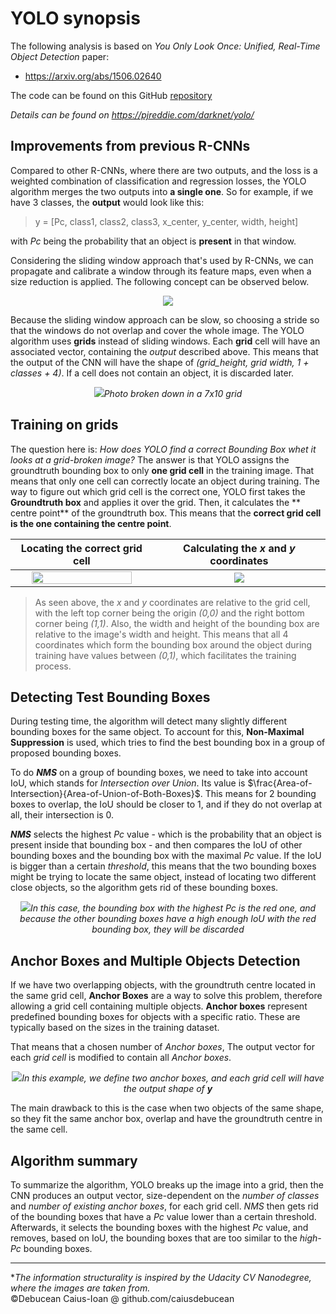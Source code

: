# YOLO synopsis
The following analysis is based on _You Only Look Once: Unified, Real-Time Object Detection_ paper:

* https://arxiv.org/abs/1506.02640

The code can be found on this GitHub [repository](https://github.com/pjreddie/darknet/wiki/YOLO:-Real-Time-Object-Detection)

_Details can be found on https://pjreddie.com/darknet/yolo/_
## Improvements from previous R-CNNs

Compared to other R-CNNs, where there are two outputs, and the loss is a weighted combination of classification and regression losses, the YOLO algorithm merges the two outputs into **a single one**.
So for example, if we have 3 classes, the **output** would look like this:

> y = [Pc, class1, class2, class3, x_center, y_center, width, height]

with _Pc_ being the probability that an object is **present** in that window. 

Considering the sliding window approach that's used by R-CNNs, we can propagate and calibrate a window through its feature maps, even when a size reduction is applied. The following concept can be observed below.

<div style="text-align:center"><img src="https://i.imgur.com/DPtN3ty.png" /></div> 

Because the sliding window approach can be slow, so choosing a stride so that the windows do not overlap and cover the whole image. The YOLO algorithm uses **grids** instead of sliding windows. Each **grid** cell will have an associated vector, containing the _output_ described above. This means that the output of the CNN will have the shape of _(grid_height, grid width, 1 + classes + 4)_. If a cell does not contain an object, it is discarded later. 

<div style="text-align:center"><img src="https://i.imgur.com/STD3a4P.png" /><i>Photo broken down in a 7x10 grid</i></div> 

## Training on grids

The question here is: _How does YOLO find a correct Bounding Box whet it looks at a grid-broken image?_ The answer is that YOLO assigns the groundtruth bounding box to only **one grid cell** in the training image. That means that only one cell can correctly locate an object during training. The way to figure out which grid cell is the correct one, YOLO first takes the **Groundtruth box** and applies it over the grid. Then, it calculates the ** centre point** of the groundtruth box. This means that the **correct grid cell is the one containing the centre point**. 


| <div style="text-align:center">Locating the correct grid cell</div>  | <div style="text-align:center">Calculating the _x_ and _y_ coordinates</div> |
| ------------- | ------------- |
| <div style="text-align:center"><img src="https://i.imgur.com/prvKoE6.png" width = 87%/></div> | <div style="text-align:center"><img src="https://i.imgur.com/B2uEOUG.png" width = /></div>   |

>As seen above, the _x_ and _y_ coordinates are relative to the grid cell, with the left top corner being the origin _(0,0)_ and the right bottom corner being _(1,1)_. Also, the width and height of the bounding box are relative to the image's width and height. This means that all 4 coordinates which form the bounding box around the object during training have values between _(0,1)_, which facilitates the training process. 

## Detecting Test Bounding Boxes

During testing time, the algorithm will detect many slightly different bounding boxes for the same object. To account for this, **Non-Maximal Suppression** is used, which tries to find the best bounding box in a group of proposed bounding boxes. 

To do **_NMS_** on a group of bounding boxes, we need to take into account IoU, which stands for _Intersection over Union_. Its value is $\frac{Area-of-Intersection}{Area-of-Union-of-Both-Boxes}$. This means for 2 bounding boxes to overlap, the IoU should be closer to 1, and if they do not overlap at all, their intersection is 0.

**_NMS_** selects the highest _Pc_ value - which is the probability that an object is present inside that bounding box - and then compares the IoU of other bounding boxes and the bounding box with the maximal _Pc_ value. If the IoU is bigger than a certain _threshold_, this means that the two bounding boxes might be trying to locate the same object, instead of locating two different close objects, so the algorithm gets rid of these bounding boxes.

<div style="text-align:center"><img src="https://i.imgur.com/rkUGtyQ.png" /><i>In this case, the bounding box with the highest Pc is the red one, and because the other bounding boxes have a high enough IoU with the red bounding box, they will be discarded</i></div> 

## Anchor Boxes and Multiple Objects Detection

If we have two overlapping objects, with the groundtruth centre located in the same grid cell, **Anchor Boxes** are a way to solve this problem, therefore allowing a grid cell containing multiple objects. **Anchor boxes** represent predefined bounding boxes for objects with a specific ratio. These are typically based on the sizes in the training dataset.

That means that a chosen number of _Anchor boxes_, The output vector for each _grid cell_ is modified to contain all _Anchor boxes_.

<div style="text-align:center"><img src="https://i.imgur.com/yfd46nT.png" /><i>In this example, we define two anchor boxes, and each grid cell will have the output shape of <b>y</b></i></div>

The main drawback to this is the case when two objects of the same shape, so they fit the same anchor box, overlap and have the groundtruth centre in the same cell.

## Algorithm summary

To summarize the algorithm, YOLO breaks up the image into a grid, then the CNN produces an output vector, size-dependent on the _number of classes_ and _number of existing anchor boxes_, for each grid cell. _NMS_ then gets rid of the bounding boxes that have a _Pc_ value lower than a certain threshold. Afterwards, it selects the bounding boxes with the highest _Pc_ value, and removes, based on IoU, the bounding boxes that are too similar to the _high-Pc_ bounding boxes.

___
<div>*<i>The information structurality is inspired by the Udacity CV Nanodegree, where the images are taken from.</i></div>
<div>&copy;Debucean Caius-Ioan @ github.com/caiusdebucean</div>
